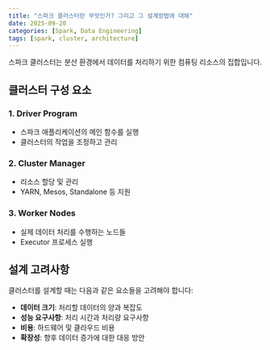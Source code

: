```yaml
---
title: "스파크 클러스터란 무엇인가? 그리고 그 설계방법에 대해"
date: 2025-09-20
categories: [Spark, Data Engineering]
tags: [spark, cluster, architecture]
---
```


스파크 클러스터는 분산 환경에서 데이터를 처리하기 위한 컴퓨팅 리소스의 집합입니다.

## 클러스터 구성 요소

### 1. Driver Program
- 스파크 애플리케이션의 메인 함수를 실행
- 클러스터의 작업을 조정하고 관리

### 2. Cluster Manager
- 리소스 할당 및 관리
- YARN, Mesos, Standalone 등 지원

### 3. Worker Nodes
- 실제 데이터 처리를 수행하는 노드들
- Executor 프로세스 실행

## 설계 고려사항

클러스터를 설계할 때는 다음과 같은 요소들을 고려해야 합니다:

- **데이터 크기**: 처리할 데이터의 양과 복잡도
- **성능 요구사항**: 처리 시간과 처리량 요구사항
- **비용**: 하드웨어 및 클라우드 비용
- **확장성**: 향후 데이터 증가에 대한 대응 방안
